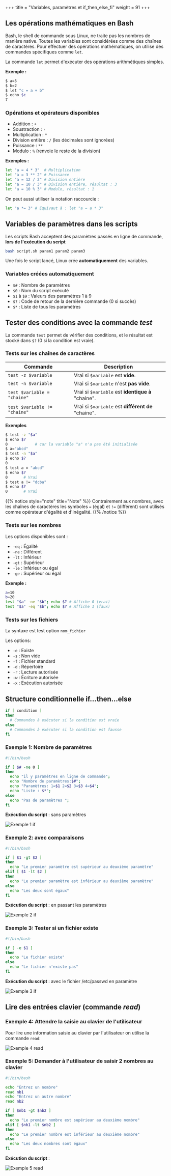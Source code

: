 +++
title = "Variables, paramètres et if_then_else_fi"
weight = 91
+++


## Les opérations mathématiques en Bash

Bash, le shell de commande sous Linux, ne traite pas les nombres de manière native. Toutes les variables sont considérées comme des chaînes de caractères. Pour effectuer des opérations mathématiques, on utilise des commandes spécifiques comme `let`.

La commande `let` permet d'exécuter des opérations arithmétiques simples.

**Exemple :**
```bash
$ a=5
$ b=2
$ let "c = a + b"
$ echo $c
7
```

### Opérations et opérateurs disponibles

- Addition : `+`
- Soustraction : `-`
- Multiplication : `*`
- Division entière : `/` (les décimales sont ignorées)
- Puissance : `**`
- Modulo : `%` (renvoie le reste de la division)

**Exemples :**
```bash
let "a = 4 * 3"  # Multiplication
let "a = 3 ** 2" # Puissance
let "a = 12 / 2" # Division entière
let "a = 10 / 3" # Division entière, résultat : 3
let "a = 10 % 3" # Modulo, résultat : 1
```

On peut aussi utiliser la notation raccourcie :
```bash
let "a *= 3" # Équivaut à : let "a = a * 3"
```

## Variables de paramètres dans les scripts

Les scripts Bash acceptent des paramètres passés en ligne de commande, **lors de l'exécution du script**

```bash
bash script.sh param1 param2 param3
```

Une fois le script lancé, Linux crée **automatiquement** des variables.

### Variables créées automatiquement

- `$#` : Nombre de paramètres
- `$0` : Nom du script exécuté
- `$1` à `$9` : Valeurs des paramètres 1 à 9
- `$?` : Code de retour de la dernière commande (0 si succès)
- `$*` : Liste de tous les paramètres

## Tester des conditions avec la commande *test*

La commande `test` permet de vérifier des conditions, et le résultat est stocké dans `$?` (0 si la condition est vraie).

### Tests sur les chaînes de caractères

| **Commande**                     | **Description**                               |
|----------------------------------|-----------------------------------------------|
| `test -z $variable`              | Vrai si `$variable` est **vide**.                 |
| `test -n $variable`              | Vrai si `$variable` n'est **pas vide**.           |
| `test $variable = "chaine"`      | Vrai si `$variable` est **identique à** "chaine". |
| `test $variable != "chaine"`     | Vrai si `$variable` est **différent de** "chaine".|

**Exemples**
```bash
$ test -z "$a"
$ echo $?
0            # car la variable "a" n'a pas été initialisée
$ a="abcd"
$ test -n "$a"
$ echo $?
0
$ test a = "abcd"
$ echo $?
0		# Vrai
$ test a != "dcba"
$ echo $?
0		# Vrai
```


{{% notice style="note" title="Note" %}}
Contrairement aux nombres, avec les chaînes de caractères les symboles `=` (égal) et `!=` (différent) sont utilisés comme opérateur d'égalité et d'inégalité.
{{% /notice %}}

### Tests sur les nombres

Les options disponibles sont :
- `-eq` : Égalité
- `-ne` : Différent
- `-lt` : Inférieur
- `-gt` : Supérieur
- `-le` : Inférieur ou égal
- `-ge` : Supérieur ou égal

**Exemple :**
```bash
a=10
b=20
test "$a" -ne "$b"; echo $? # Affiche 0 (vrai)
test "$a" -eq "$b"; echo $? # Affiche 1 (faux)
```

### Tests sur les fichiers

La syntaxe est test option `nom_fichier`

Les options:

- `-e` : Existe
- `-s` : Non vide
- `-f` : Fichier standard
- `-d` : Répertoire
- `-r` : Lecture autorisée
- `-w` : Écriture autorisée
- `-x` : Exécution autorisée

## Structure conditionnelle if...then...else

```bash
if [ condition ]
then
  # Commandes à exécuter si la condition est vraie
else
  # Commandes à exécuter si la condition est fausse
fi
```

### Exemple 1: Nombre de paramètres

```bash
#!/bin/bash

if [ $# -ne 0 ]
then
  echo "il y paramètres en ligne de commande";
  echo "Nombre de paramètres:$#";
  echo "Paramètres: 1=$1 2=$2 3=$3 4=$4";
  echo "Liste : $*";
else
  echo "Pas de paramètres ";
fi
```

**Exécution du script** : sans paramètres 

![Exemple 1 if](./exemple1_if.png?width=45vw)

### Exemple 2: avec comparaisons

```bash
#!/bin/bash

if [ $1 -gt $2 ]
then
  echo "Le premier paramètre est supérieur au deuxième paramètre"
elif [ $1 -lt $2 ]
then
  echo "Le premier paramètre est inférieur au deuxième paramètre"
else
  echo "Les deux sont égaux"
fi
```

**Exécution du script** : en passant les paramètres 

![Exemple 2 if](./exemple2_if.png?width=45vw)

### Exemple 3: Tester si un fichier existe

```bash
#!/bin/bash

if [ -e $1 ]
then
  echo "Le fichier existe"
else
  echo "Le fichier n'existe pas"
fi
```

**Exécution du script** : avec le fichier /etc/passwd en paramètre 

![Exemple 3 if](./exemple3_if.png?width=45vw)


## Lire des entrées clavier (commande *read*)

### Exemple 4: Attendre la saisie au clavier de l'utilisateur

Pour lire une information saisie au clavier par l'utilisateur on utilise la commande `read`:

![Exemple 4 read](./exemple4_read.png?width=45vw)

### Exemple 5: Demander à l'utilisateur de saisir 2 nombres au clavier

```bash
#!/bin/bash

echo "Entrez un nombre"
read nb1
echo "Entrez un autre nombre"
read nb2

if [ $nb1 -gt $nb2 ]
then
  echo "Le premier nombre est supérieur au deuxième nombre"
elif [ $nb1 -lt $nb2 ]
then
  echo "Le premier nombre est inférieur au deuxième nombre"
else
  echo "Les deux nombres sont égaux"
fi
```

**Exécution du script** :

![Exemple 5 read](./exemple5_read.png?width=40vw)

